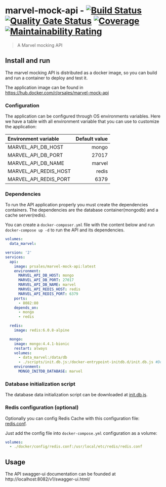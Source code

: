 # marvel-mock-api - [![Build Status](https://travis-ci.com/paulosales/marvel-mock-api.svg?branch=master)](https://travis-ci.com/paulosales/marvel-mock-api) [![Quality Gate Status](https://sonarcloud.io/api/project_badges/measure?project=paulosales_marvel-mock-api&metric=alert_status)](https://sonarcloud.io/dashboard?id=paulosales_marvel-mock-api) [![Coverage](https://sonarcloud.io/api/project_badges/measure?project=paulosales_marvel-mock-api&metric=coverage)](https://sonarcloud.io/dashboard?id=paulosales_marvel-mock-api) [![Maintainability Rating](https://sonarcloud.io/api/project_badges/measure?project=paulosales_marvel-mock-api&metric=sqale_rating)](https://sonarcloud.io/dashboard?id=paulosales_marvel-mock-api)

> A Marvel mocking API

## Install and run

The marvel mocking API is distributed as a docker image, so you can build and run a container to deploy and test it.

The application image can be found in https://hub.docker.com/r/prsales/marvel-mock-api

### Configuration

The application can be configured through OS environments variables. Here we have a table with all environment variable that you can use to customize the application:

| Environment variable    | Default value |
|:----------------------|--------------:|
| MARVEL_API_DB_HOST    | mongo         |
| MARVEL_API_DB_PORT    | 27017         |
| MARVEL_API_DB_NAME    | marvel        |
| MARVEL_API_REDIS_HOST | redis         |
| MARVEL_API_REDIS_PORT | 6379          |

### Dependencies

To run the API application properly you must create the dependencies containers. The dependencies are the database container(mongodb) and a cache server(redis).

You can create a `docker-composer.yml` file with the content below and run `docker-compose up -d` to run the API and its dependencies.

```yml
volumes:
  data_marvel:

version: '2'
services:
  api:
    image: prsales/marvel-mock-api:latest
    environment:
      MARVEL_API_DB_HOST: mongo
      MARVEL_API_DB_PORT: 27017
      MARVEL_API_DB_NAME: marvel
      MARVEL_API_REDIS_HOST: redis
      MARVEL_API_REDIS_PORT: 6379
    ports:
      - 8082:80
    depends_on:
      - mongo
      - redis

  redis:
    image: redis:6.0.8-alpine

  mongo:
    image: mongo:4.4.1-bionic
    restart: always
    volumes:
      - data_marvel:/data/db
      - ./scripts/init.db.js:/docker-entrypoint-initdb.d/init.db.js #Download the 'init.db.js' file at the link below
    environment:
      MONGO_INITDB_DATABASE: marvel
```

### Database initialization script

The database data initialization script can be downloaded at [init.db.js](https://raw.githubusercontent.com/paulosales/marvel-mock-api/master/docker/scripts/init.db.js).

### Redis configuration (optional)

Optionally you can config Redis Cache with this configuration file: [redis.conf](https://raw.githubusercontent.com/paulosales/marvel-mock-api/master/docker/config/redis.conf).

Just add the config file into `docker-compose.yml` configuration as a volume:

```yml
volumes:
  - ./docker/config/redis.conf:/usr/local/etc/redis/redis.conf
```

## Usage

The API swagger-ui documentation can be founded at http://localhost:8082/v1/swagger-ui.html/

